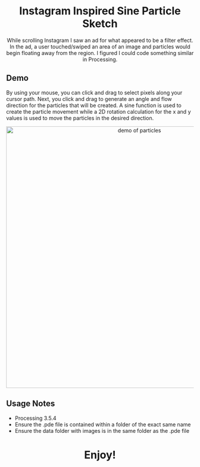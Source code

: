 <h1 align="center">Instagram Inspired Sine Particle Sketch</h1>

<p align="center">
While scrolling Instagram I saw an ad for what appeared to be a filter effect. In the ad, a user touched/swiped an area of an image and particles would begin floating away from the region. I figured I could code something similar in Processing.
</p>

## Demo
<p>
By using your mouse, you can click and drag to select pixels along your cursor path. Next, you click and drag to generate an angle and flow direction for the particles that will be created. A sine function is used to create the particle movement while a 2D rotation calculation for the x and y values is used to move the particles in the desired direction. 
</p>


<p align="center">
  <a href="https://github.com/yahirRendon/creative_coding/blob/main/processing/artistic_projects/Instagram_Filter_Sine_Particles/Instagram_Filter_Sine_Particles.pde">
    <img 
       align="center" 
       alt="demo of particles" 
       width="700" 
      src="https://github.com/yahirRendon/creative_coding/blob/main/processing/artistic_projects/Instagram_Filter_Sine_Particles/data/instagramFilterSineParticleDemo.gif"
    />
  </a>
</p>



## Usage Notes
* Processing 3.5.4
* Ensure the .pde file is contained within a folder of the exact same name
* Ensure the data folder with images is in the same folder as the .pde file

<h1 align="center">Enjoy!</h1>


